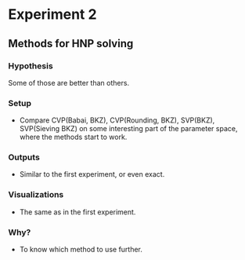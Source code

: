 # Experiment 2

## Methods for HNP solving

### Hypothesis
Some of those are better than others.

### Setup

 - Compare CVP(Babai, BKZ), CVP(Rounding, BKZ), SVP(BKZ), SVP(Sieving BKZ) on
 some interesting part of the parameter space, where the methods start to work.

### Outputs

 - Similar to the first experiment, or even exact.

### Visualizations

 - The same as in the first experiment.

### Why?

 - To know which method to use further.